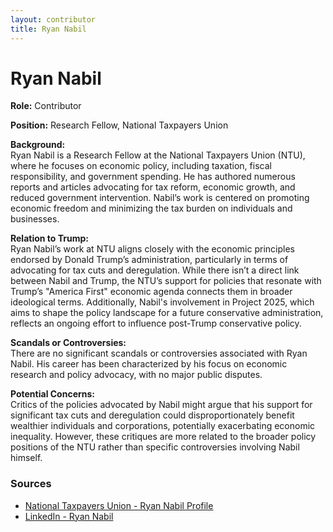 ```yaml
---
layout: contributor
title: Ryan Nabil
---
```


# Ryan Nabil

**Role:** Contributor

**Position:** Research Fellow, National Taxpayers Union

**Background:**  
Ryan Nabil is a Research Fellow at the National Taxpayers Union (NTU), where he focuses on economic policy, including taxation, fiscal responsibility, and government spending. He has authored numerous reports and articles advocating for tax reform, economic growth, and reduced government intervention. Nabil’s work is centered on promoting economic freedom and minimizing the tax burden on individuals and businesses.

**Relation to Trump:**  
Ryan Nabil’s work at NTU aligns closely with the economic principles endorsed by Donald Trump’s administration, particularly in terms of advocating for tax cuts and deregulation. While there isn’t a direct link between Nabil and Trump, the NTU’s support for policies that resonate with Trump’s "America First" economic agenda connects them in broader ideological terms. Additionally, Nabil's involvement in Project 2025, which aims to shape the policy landscape for a future conservative administration, reflects an ongoing effort to influence post-Trump conservative policy.

**Scandals or Controversies:**  
There are no significant scandals or controversies associated with Ryan Nabil. His career has been characterized by his focus on economic research and policy advocacy, with no major public disputes.

**Potential Concerns:**  
Critics of the policies advocated by Nabil might argue that his support for significant tax cuts and deregulation could disproportionately benefit wealthier individuals and corporations, potentially exacerbating economic inequality. However, these critiques are more related to the broader policy positions of the NTU rather than specific controversies involving Nabil himself.

### Sources
- [National Taxpayers Union - Ryan Nabil Profile](https://www.ntu.org)
- [LinkedIn - Ryan Nabil](https://www.linkedin.com/in/ryan-nabil)

